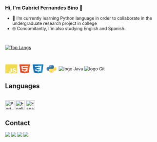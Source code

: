 ### Hi, I'm Gabriel Fernandes Bino 👋

- 🌱 I’m currently learning Python language in order to collaborate in the undergraduate research project in college
- 🤓 Concomitantly, I'm also studying English and Spanish.
<br>

[![Top Langs](https://github-readme-stats.vercel.app/api/top-langs/?username=gabrielbino&layout=compact&theme=radical)](https://github.com/gabrielbino/github-readme-stats)

##

<div style="display: inline_block"><br>
  <img align="center" title="JavaScript" alt="logo Javascript" height="30" width="40" src="https://raw.githubusercontent.com/devicons/devicon/master/icons/javascript/javascript-plain.svg">
  <img align="center" title="HTML" alt="logo HTML" height="30" width="40" src="https://raw.githubusercontent.com/devicons/devicon/master/icons/html5/html5-original.svg">
  <img align="center" title="CSS" alt="logo CSS" height="30" width="40" src="https://raw.githubusercontent.com/devicons/devicon/master/icons/css3/css3-original.svg">
  <img align="center" title="Python" alt="logo Python" height="30" width="40" src="https://raw.githubusercontent.com/devicons/devicon/master/icons/python/python-original.svg">
  <img align="center" title="Java" alt="logo Java" height="30" width="40" src="https://cdn.jsdelivr.net/gh/devicons/devicon/icons/java/java-original.svg">
  <img align="center" title="GIT" alt="logo Git" height="30" width="40" src="https://cdn.jsdelivr.net/gh/devicons/devicon/icons/git/git-original.svg">
</div>

##

## Languages

</div>
<div style="display: inline-block"><br>
<img src="https://img.icons8.com/color/48/000000/brazil-circular.png" height="30" width="30" title="Português">
<img src="https://img.icons8.com/color/48/000000/usa-circular.png" height="30" width="30" title="English">
<img src="https://img.icons8.com/color/48/000000/spain2-circular.png" height="30" width="30" title="Español"/>
</div>

##

## Contact

<div style="display: inline_block">
  <a href="https://www.linkedin.com/in/gabriel-fernandes-bino-456499195/" target="_blank"><img src="https://img.shields.io/badge/-LinkedIn-%230077B5?style=for-the-badge&logo=linkedin&logoColor=white"></a>
  <a href="https://www.instagram.com/gabrielfbino/" target="_blank"><img src="https://img.shields.io/badge/Instagram-E4405F?style=for-the-badge&logo=instagram&logoColor=white"></a>
  <a href = "mailto:gabriellf650@gmail.com"><img src="https://img.shields.io/badge/-Gmail-%23333?style=for-the-badge&logo=gmail&logoColor=red" target="_blank"></a>
  <a href="https://stackoverflow.com/users/16760933/gabriel-fernandes-bino" target="_blank"><img src="https://img.shields.io/badge/Stack_Overflow-FE7A16?style=for-the-badge&logo=stack-overflow&logoColor=white"></a>
</div>








